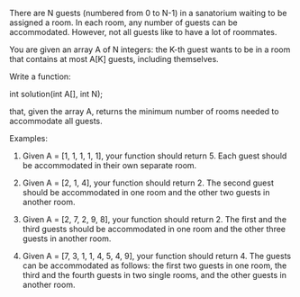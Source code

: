 There are N guests (numbered from 0 to N-1) in a sanatorium waiting to be assigned a room. In each room, any number of guests can be accommodated. However, not all guests like to have a lot of roommates.

You are given an array A of N integers: the K-th guest wants to be in a room that contains at most A[K] guests, including themselves.

Write a function:

int solution(int A[], int N);

that, given the array A, returns the minimum number of rooms needed to accommodate all guests.

Examples:

1. Given A = [1, 1, 1, 1, 1], your function should return 5. Each guest should be accommodated in their own separate room.

2. Given A = [2, 1, 4], your function should return 2. The second guest should be accommodated in one room and the other two guests in another room.

3. Given A = [2, 7, 2, 9, 8], your function should return 2. The first and the third guests should be accommodated in one room and the other three guests in another room.

4. Given A = [7, 3, 1, 1, 4, 5, 4, 9], your function should return 4. The guests can be accommodated as follows: the first two guests in one room, the third and the fourth guests in two single rooms, and the other guests in another room.